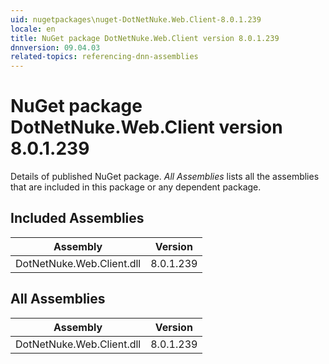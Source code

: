 ```yaml
---
uid: nugetpackages\nuget-DotNetNuke.Web.Client-8.0.1.239
locale: en
title: NuGet package DotNetNuke.Web.Client version 8.0.1.239
dnnversion: 09.04.03
related-topics: referencing-dnn-assemblies
---
```


# NuGet package DotNetNuke.Web.Client version 8.0.1.239
Details of published NuGet package.
*All Assemblies* lists all the assemblies that are included in this package or any dependent package.

## Included Assemblies

|Assembly|Version|
|---|---|
|DotNetNuke.Web.Client.dll|8.0.1.239|

## All Assemblies

|Assembly|Version|
|---|---|
|DotNetNuke.Web.Client.dll|8.0.1.239|

